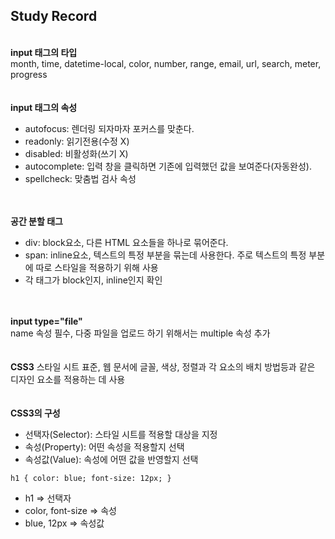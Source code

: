 ## Study Record
\
**input 태그의 타입**  
month, time, datetime-local, color, number, range, email, url, search, meter, progress  
\
\
**input 태그의 속성**
- autofocus: 렌더링 되자마자 포커스를 맞춘다.
- readonly: 읽기전용(수정 X)
- disabled: 비활성화(쓰기 X)
- autocomplete: 입력 창을 클릭하면 기존에 입력했던 값을 보여준다(자동완성).
- spellcheck: 맞춤법 검사 속성

\
\
**공간 분할 태그**  
- div: block요소, 다른 HTML 요소들을 하나로 묶어준다.
- span: inline요소, 텍스트의 특정 부분을 묶는데 사용한다.
        주로 텍스트의 특정 부분에 따로 스타일을 적용하기 위해 사용
- 각 태그가 block인지, inline인지 확인

\
\
**input type="file"**  
name 속성 필수, 다중 파일을 업로드 하기 위해서는 multiple 속성 추가  
\
\
**CSS3**
스타일 시트 표준, 웹 문서에 글꼴, 색상, 정렬과 각 요소의 배치 방법등과 같은 디자인 요소를 적용하는 데 사용  
\
\
**CSS3의 구성**  
- 선택자(Selector): 스타일 시트를 적용할 대상을 지정
- 속성(Property): 어떤 속성을 적용할지 선택
- 속성값(Value): 속성에 어떤 값을 반영할지 선택
```
h1 { color: blue; font-size: 12px; }
```
- h1 => 선택자  
- color, font-size => 속성  
- blue, 12px => 속성값  